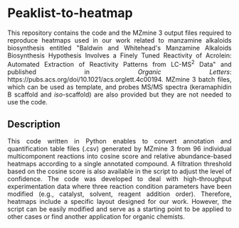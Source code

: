 # Peaklist-to-heatmap
<p align="justify">This repository contains the code and the MZmine 3 output files required to reproduce heatmaps used in our work related to manzamine alkaloids biosynthesis entitled "Baldwin and Whitehead's Manzamine Alkaloids Biosynthesis Hypothesis Involves a Finely Tuned Reactivity of Acrolein: Automated Extraction of Reactivity Patterns from LC-MS<sup>2</sup> Data" and published in <i>Organic Letters</i>: https://pubs.acs.org/doi/10.1021/acs.orglett.4c00194. MZmine 3 batch files, which can be used as template, and probes MS/MS spectra (keramaphidin B scaffold and <i>iso</i>-scaffold) are also provided but they are not needed to use the code.</p>

## Description
<p align="justify">This code written in Python enables to convert annotation and quantification table files (.csv) generated by MZmine 3 from 96 individual multicomponent reactions into cosine score and relative abundance-based heatmaps according to a single annotated compound. A filtration threshold based on the cosine score is also available in the script to adjust the level of confidence. The code was developed to deal with high-throughput experimentation data where three reaction condition parameters have been modified (e.g., catalyst, solvent, reagent addition order). Therefore, heatmaps include a specific layout designed for our work. However, the script can be easily modified and serve as a starting point to be applied to other cases or find another application for organic chemists.</p>
